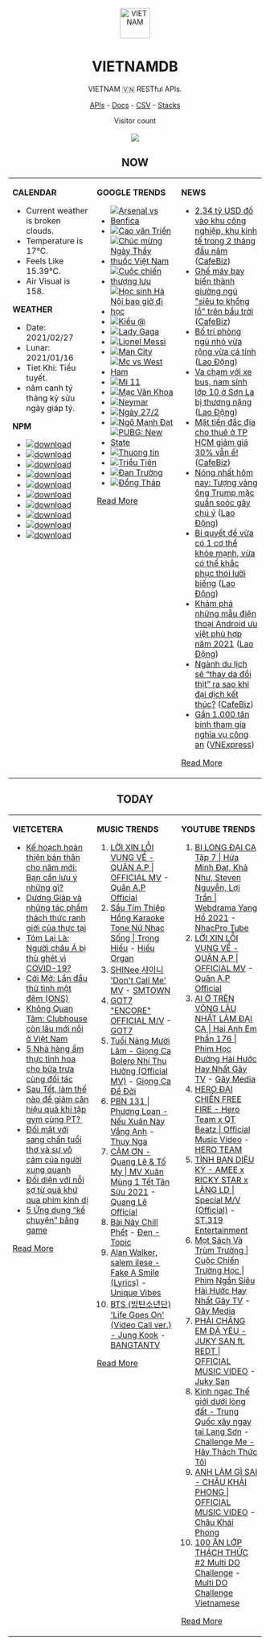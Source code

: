 <p align="center"><img src="https://raw.githubusercontent.com/vietnamdb/vietnamdb/master/images/top.png" alt="VIETNAM" height="60"/></p>
<h1 align="center">VIETNAMDB</h1>
<p align="center">VIETNAM 🇻🇳 RESTful APIs.</p>
<p align="center">
  <a href="https://vietnamdb.herokuapp.com/api">APIs</a> -
  <a href="https://vietnamdb.github.io/#/">Docs</a> -
  <a href="https://github.com/vietnamdb/vietnamdb/tree/master/docs">CSV</a> -
  <a href="https://github.com/vietnamdb/vietnamdb/tree/master/docs/stacks">Stacks</a>
</p>
<p align="center"> 
  Visitor count<br><br>
  <img src="https://profile-counter.glitch.me/vietnamdb/count.svg" />
</p>


<h2 align="center">NOW</h2>

<table style="width:100%"><tbody style="width:100%"><tr><td valign="top" width="33%">

**CALENDAR**

- Current weather is broken clouds.
- Temperature is 17°C.
- Feels Like 15.39°C.
- Air Visual is 158.

**WEATHER**

- Date: 2021/02/27
- Lunar: 2021/01/16
- Tiet Khi: Tiểu tuyết.
- năm canh tý tháng kỷ sửu ngày giáp tý.

**NPM**

- [![download](https://img.shields.io/npm/dm/giaohangnhanh.svg?style=flat-square&label=giaohangnhanh&color=red)](https://www.npmjs.com/package/giaohangnhanh)
- [![download](https://img.shields.io/npm/dm/onepay.svg?style=flat-square&label=onepay&color=red)](https://www.npmjs.com/package/onepay)
- [![download](https://img.shields.io/npm/dm/vietcetera.svg?style=flat-square&label=vietcetera&color=red)](https://www.npmjs.com/package/vietcetera)
- [![download](https://img.shields.io/npm/dm/vietnambanks.svg?style=flat-square&label=vietnambanks&color=red)](https://www.npmjs.com/package/vietnambanks)
- [![download](https://img.shields.io/npm/dm/vietnamgovernment.svg?style=flat-square&label=vietnamgovernment&color=red)](https://www.npmjs.com/package/vietnamgovernment)
- [![download](https://img.shields.io/npm/dm/vietnamnews.svg?style=flat-square&label=vietnamnews&color=red)](https://www.npmjs.com/package/vietnamnews)
- [![download](https://img.shields.io/npm/dm/vnapis.svg?style=flat-square&label=vnapis&color=red)](https://www.npmjs.com/package/vnapis)
- [![download](https://img.shields.io/npm/dm/vnpay.svg?style=flat-square&label=vnpay&color=red)](https://www.npmjs.com/package/vnpay)
- [![download](https://img.shields.io/npm/dm/vtcpay.svg?style=flat-square&label=vtcpay&color=red)](https://www.npmjs.com/package/vtcpay)
- [![download](https://img.shields.io/npm/dm/zalopay.svg?style=flat-square&label=zalopay&color=red)](https://www.npmjs.com/package/zalopay)

</td><td valign="top" width="33%">

**GOOGLE TRENDS**

- [![Arsenal vs Benfica](https://img.shields.io/static/v1?label=Arsenal%20vs%20Benfica&message=google&color=red&style=flat-square)](https://www.google.com/search?q=Arsenal%20vs%20Benfica)
- [![Cao văn Triền](https://img.shields.io/static/v1?label=Cao%20v%C4%83n%20Tri%E1%BB%81n&message=google&color=red&style=flat-square)](https://www.google.com/search?q=Cao%20v%C4%83n%20Tri%E1%BB%81n)
- [![Chúc mừng Ngày Thầy thuốc Việt Nam](https://img.shields.io/static/v1?label=Ch%C3%BAc%20m%E1%BB%ABng%20Ng%C3%A0y%20Th%E1%BA%A7y%20thu%E1%BB%91c%20Vi%E1%BB%87t%20Nam&message=google&color=red&style=flat-square)](https://www.google.com/search?q=Ch%C3%BAc%20m%E1%BB%ABng%20Ng%C3%A0y%20Th%E1%BA%A7y%20thu%E1%BB%91c%20Vi%E1%BB%87t%20Nam)
- [![Cuôc chiến thượng lưu](https://img.shields.io/static/v1?label=Cu%C3%B4c%20chi%E1%BA%BFn%20th%C6%B0%E1%BB%A3ng%20l%C6%B0u&message=google&color=red&style=flat-square)](https://www.google.com/search?q=Cu%C3%B4c%20chi%E1%BA%BFn%20th%C6%B0%E1%BB%A3ng%20l%C6%B0u)
- [![Học sinh Hà Nội bao giờ đi học](https://img.shields.io/static/v1?label=H%E1%BB%8Dc%20sinh%20H%C3%A0%20N%E1%BB%99i%20bao%20gi%E1%BB%9D%20%C4%91i%20h%E1%BB%8Dc&message=google&color=red&style=flat-square)](https://www.google.com/search?q=H%E1%BB%8Dc%20sinh%20H%C3%A0%20N%E1%BB%99i%20bao%20gi%E1%BB%9D%20%C4%91i%20h%E1%BB%8Dc)
- [![Kiều @](https://img.shields.io/static/v1?label=Ki%E1%BB%81u%20@&message=google&color=red&style=flat-square)](https://www.google.com/search?q=Ki%E1%BB%81u%20@)
- [![Lady Gaga](https://img.shields.io/static/v1?label=Lady%20Gaga&message=google&color=red&style=flat-square)](https://www.google.com/search?q=Lady%20Gaga)
- [![Lionel Messi](https://img.shields.io/static/v1?label=Lionel%20Messi&message=google&color=red&style=flat-square)](https://www.google.com/search?q=Lionel%20Messi)
- [![Man City](https://img.shields.io/static/v1?label=Man%20City&message=google&color=red&style=flat-square)](https://www.google.com/search?q=Man%20City)
- [![Mc vs West Ham](https://img.shields.io/static/v1?label=Mc%20vs%20West%20Ham&message=google&color=red&style=flat-square)](https://www.google.com/search?q=Mc%20vs%20West%20Ham)
- [![Mi 11](https://img.shields.io/static/v1?label=Mi%2011&message=google&color=red&style=flat-square)](https://www.google.com/search?q=Mi%2011)
- [![Mạc Văn Khoa](https://img.shields.io/static/v1?label=M%E1%BA%A1c%20V%C4%83n%20Khoa&message=google&color=red&style=flat-square)](https://www.google.com/search?q=M%E1%BA%A1c%20V%C4%83n%20Khoa)
- [![Neymar](https://img.shields.io/static/v1?label=Neymar&message=google&color=red&style=flat-square)](https://www.google.com/search?q=Neymar)
- [![Ngày 27/2](https://img.shields.io/static/v1?label=Ng%C3%A0y%2027/2&message=google&color=red&style=flat-square)](https://www.google.com/search?q=Ng%C3%A0y%2027/2)
- [![Ngô Mạnh Đạt](https://img.shields.io/static/v1?label=Ng%C3%B4%20M%E1%BA%A1nh%20%C4%90%E1%BA%A1t&message=google&color=red&style=flat-square)](https://www.google.com/search?q=Ng%C3%B4%20M%E1%BA%A1nh%20%C4%90%E1%BA%A1t)
- [![PUBG: New State](https://img.shields.io/static/v1?label=PUBG:%20New%20State&message=google&color=red&style=flat-square)](https://www.google.com/search?q=PUBG:%20New%20State)
- [![Thuong tin](https://img.shields.io/static/v1?label=Thuong%20tin&message=google&color=red&style=flat-square)](https://www.google.com/search?q=Thuong%20tin)
- [![Triều Tiên](https://img.shields.io/static/v1?label=Tri%E1%BB%81u%20Ti%C3%AAn&message=google&color=red&style=flat-square)](https://www.google.com/search?q=Tri%E1%BB%81u%20Ti%C3%AAn)
- [![Đan Trường](https://img.shields.io/static/v1?label=%C4%90an%20Tr%C6%B0%E1%BB%9Dng&message=google&color=red&style=flat-square)](https://www.google.com/search?q=%C4%90an%20Tr%C6%B0%E1%BB%9Dng)
- [![Đồng Tháp](https://img.shields.io/static/v1?label=%C4%90%E1%BB%93ng%20Th%C3%A1p&message=google&color=red&style=flat-square)](https://www.google.com/search?q=%C4%90%E1%BB%93ng%20Th%C3%A1p)

[Read More](https://trends.google.com/trends/?geo=VN)

</td><td valign="top" width="33%">

**NEWS**

- [2,34 tỷ USD đổ vào khu công nghiệp, khu kinh tế trong 2 tháng đầu năm](https://cafebiz.vn/234-ty-usd-do-vao-khu-cong-nghiep-khu-kinh-te-trong-2-thang-dau-nam-20210227194622036.chn) ([CafeBiz](https://cafebiz.vn))
- [Ghế máy bay biến thành giường ngủ "siêu to khổng lồ" trên bầu trời](https://cafebiz.vn/ghe-may-bay-bien-thanh-giuong-ngu-sieu-to-khong-lo-tren-bau-troi-20210227195850882.chn) ([CafeBiz](https://cafebiz.vn))
- [Bố trí phòng ngủ nhỏ vừa rộng vừa cá tính](https://laodong.vn/bat-dong-san/bo-tri-phong-ngu-nho-vua-rong-vua-ca-tinh-883969.ldo) ([Lao Động](https://laodong.vn))
- [Va chạm với xe bus, nam sinh lớp 10 ở Sơn La bị thương nặng](https://laodong.vn/xa-hoi/va-cham-voi-xe-bus-nam-sinh-lop-10-o-son-la-bi-thuong-nang-884227.ldo) ([Lao Động](https://laodong.vn))
- [Mặt tiền đắc địa cho thuê ở TP HCM giảm giá 30% vẫn ế!](https://cafebiz.vn/mat-tien-dac-dia-cho-thue-o-tp-hcm-giam-gia-30-van-e-20210227190124094.chn) ([CafeBiz](https://cafebiz.vn))
- [Nóng nhất hôm nay: Tượng vàng ông Trump mặc quần soóc gây chú ý](https://laodong.vn/video-the-gioi/nong-nhat-hom-nay-tuong-vang-ong-trump-mac-quan-sooc-gay-chu-y-884180.ldo) ([Lao Động](https://laodong.vn))
- [Bí quyết để vừa có 1 cơ thể khỏe mạnh, vừa có thể khắc phục thói lười biếng](https://laodong.vn/suc-khoe/bi-quyet-de-vua-co-1-co-the-khoe-manh-vua-co-the-khac-phuc-thoi-luoi-bieng-884211.ldo) ([Lao Động](https://laodong.vn))
- [Khám phá những mẫu điện thoại Android ưu việt phù hợp năm 2021](https://laodong.vn/cong-nghe/kham-pha-nhung-mau-dien-thoai-android-uu-viet-phu-hop-nam-2021-884224.ldo) ([Lao Động](https://laodong.vn))
- [Ngành du lịch sẽ “thay da đổi thịt” ra sao khi đại dịch kết thúc?](https://cafebiz.vn/nganh-du-lich-se-thay-da-doi-thit-ra-sao-khi-dai-dich-ket-thuc-20210227193047499.chn) ([CafeBiz](https://cafebiz.vn))
- [Gần 1.000 tân binh tham gia nghĩa vụ công an](https://vnexpress.net/gan-1-000-tan-binh-tham-gia-nghia-vu-cong-an-4241137.html) ([VNExpress](https://vnexpress.net))

[Read More](docs/news/README.md)

</td></tr></tbody></table>

<h2 align="center">TODAY</h2>

<table style="width:100%"><tbody style="width:100%"><tr><td valign="top" width="33%">

**VIETCETERA**

- [Kế hoạch hoàn thiện bản thân cho năm mới: Bạn cần lưu ý những gì?](https://vietcetera.com/vn/hoan-thien-ban-than-trong-nam-moi-ban-can-luu-y-nhung-gi)
- [Dương Giáp và những tác phẩm thách thức ranh giới của thực tại](https://vietcetera.com/vn/duong-giap)
- [Tóm Lại Là: Người châu Á bị thù ghét vì COVID-19?](https://vietcetera.com/vn/tom-lai-la-nguoi-chau-a-bi-ghet-hon-vi-covid-19)
- [Cởi Mở: Lần đầu thử tình một đêm (ONS)](https://vietcetera.com/vn/coi-mo-lan-dau-thu-tinh-mot-dem-ons)
- [Không Quan Tâm: Clubhouse còn lâu mới nổi ở Việt Nam](https://vietcetera.com/vn/khong-quan-tam-clubhouse-mang-xa-hoi-kieu-moi)
- [5 Nhà hàng ẩm thực tinh hoa cho bữa trưa cùng đối tác](https://vietcetera.com/vn/5-chon-an-trua-cho-dan-van-phong)
- [Sau Tết, làm thế nào để giảm cân hiệu quả khi tập gym cùng PT? ](https://vietcetera.com/vn/sau-tet-lam-the-nao-de-giam-can-hieu-qua-khi-tap-gym-cung-pt)
- [Đối mặt với sang chấn tuổi thơ và sự vô cảm của người xung quanh](https://vietcetera.com/vn/doi-mat-voi-sang-chan-tuoi-tho-va-su-vo-cam-cua-nguoi-xung-quanh)
- [Đối diện với nỗi sợ từ quá khứ qua phim kinh dị](https://vietcetera.com/vn/nhung-tac-pham-kinh-di-chat-chua-noi-dau-con-nguoi-cua-mike-flanagan)
- [5 Ứng dụng “kể chuyện” bằng game](https://vietcetera.com/vn/5-ung-dung-ke-chuyen-bang-game)

[Read More](https://vietcetera.com/)

</td><td valign="top" width="33%">

**MUSIC TRENDS**

01. [LỜI XIN LỖI VỤNG VỀ - QUÂN A.P | OFFICIAL MV](https://www.youtube.com/watch?v=LhTwcqI71n0) - [Quân A.P Official](https://www.youtube.com/channel/UCXKnIgvBwPV6G-uT7gBXhcA)
02. [Sầu Tím Thiệp Hồng Karaoke Tone Nữ Nhạc Sống | Trọng Hiếu](https://www.youtube.com/watch?v=BRMjeHz412Q) - [Hiếu Organ](https://www.youtube.com/channel/UCWEYgC77_ZlbDxStQyzOwfA)
03. [SHINee 샤이니 'Don't Call Me' MV](https://www.youtube.com/watch?v=p6OoY6xneI0) - [SMTOWN](https://www.youtube.com/channel/UCEf_Bc-KVd7onSeifS3py9g)
04. [GOT7 "ENCORE" OFFICIAL M/V](https://www.youtube.com/watch?v=tAe0yUEzAaI) - [GOT7](https://www.youtube.com/channel/UCNtZPzvkjjB3EuPMNY71cmA)
05. [Tuổi Nàng Mười Lăm - Giọng Ca Bolero Nhí Thu Hường (Official MV)](https://www.youtube.com/watch?v=qodYHeNYvtk) - [Giọng Ca Để Đời](https://www.youtube.com/channel/UCwZ2ZaFfTusqV_MGMHUnEsg)
06. [PBN 131 | Phương Loan - Nếu Xuân Này Vắng Anh](https://www.youtube.com/watch?v=IvkgmzWH_wk) - [Thuy Nga](https://www.youtube.com/channel/UC7nMrW3baKp0dA5Tz9ulVYQ)
07. [CẢM ƠN - Quang Lê & Tố My | MV Xuân Mùng 1 Tết Tân Sửu 2021](https://www.youtube.com/watch?v=SeQ1H0oQCPE) - [Quang Lê Official](https://www.youtube.com/channel/UCNqz53FCc3mUg5NyzHxsXGQ)
08. [Bài Này Chill Phết](https://www.youtube.com/watch?v=eJZ65JSoM6I) - [Đen - Topic](https://www.youtube.com/channel/UCnO5dE4Vim7ghErGKOakt7w)
09. [Alan Walker, salem ilese - Fake A Smile (Lyrics)](https://www.youtube.com/watch?v=eAmluGnsTlo) - [Unique Vibes](https://www.youtube.com/channel/UCn7Z0uhzGS1KjnO-sWml_dw)
10. [BTS (방탄소년단) 'Life Goes On' (Video Call ver.) - Jung Kook](https://www.youtube.com/watch?v=ZmxW5QD7cvM) - [BANGTANTV](https://www.youtube.com/channel/UCLkAepWjdylmXSltofFvsYQ)

[Read More](https://www.youtube.com/feed/trending?bp=4gIuCggvbS8wNHJsZhIiUExGZ3F1TG5MNTlhbW42X05FZFc5TGswZDdXZWVST0Q2VA%3D%3D)

</td><td valign="top" width="33%">

**YOUTUBE TRENDS**

01. [BI LONG ĐẠI CA Tập 7 | Hứa Minh Đạt, Khả Như, Steven Nguyễn, Lợi Trần | Webdrama Yang Hồ 2021](https://www.youtube.com/watch?v=t_93XyujFLg) - [NhacPro Tube](https://www.youtube.com/channel/UCBZjBKNMZoFih4ubdiIDWLw)
02. [LỜI XIN LỖI VỤNG VỀ - QUÂN A.P | OFFICIAL MV](https://www.youtube.com/watch?v=LhTwcqI71n0) - [Quân A.P Official](https://www.youtube.com/channel/UCXKnIgvBwPV6G-uT7gBXhcA)
03. [AI Ở TRÊN VÕNG LÂU NHẤT LÀM ĐẠI CA | Hai Anh Em Phần 176 | Phim Học Đường Hài Hước Hay Nhất Gãy TV](https://www.youtube.com/watch?v=1jTlsqadb9M) - [Gãy Media](https://www.youtube.com/channel/UCTp_WPPxWCjdlXK9kqzxm0A)
04. [HERO ĐẠI CHIẾN FREE FIRE - Hero Team x QT Beatz | Official Music Video](https://www.youtube.com/watch?v=KCzq4aa0wbw) - [HERO TEAM](https://www.youtube.com/channel/UC4uf1-QJkwH-9T5ejvncxIA)
05. [TÌNH BẠN DIỆU KỲ - AMEE x RICKY STAR x LĂNG LD | Special M/V (Official)](https://www.youtube.com/watch?v=TpmVzBcP70U) - [ST.319 Entertainment](https://www.youtube.com/channel/UCSnVteUNlhr1SqCjTQx0PDQ)
06. [Mọt Sách Và Trùm Trường | Cuộc Chiến Trường Học | Phim Ngắn Siêu Hài Hước Hay Nhất Gãy TV](https://www.youtube.com/watch?v=tHJN7m4_uYg) - [Gãy Media](https://www.youtube.com/channel/UCTp_WPPxWCjdlXK9kqzxm0A)
07. [PHẢI CHĂNG EM ĐÃ YÊU - JUKY SAN ft. REDT | OFFICIAL MUSIC VIDEO](https://www.youtube.com/watch?v=O81_4VAson4) - [Juky San](https://www.youtube.com/channel/UC78x4PoknbPpD4KkeoVaKZQ)
08. [Kinh ngạc Thế giới dưới lòng đất - Trung Quốc xây ngay tại Lạng Sơn](https://www.youtube.com/watch?v=mpuudi8AMIU) - [Challenge Me - Hãy Thách Thức Tôi](https://www.youtube.com/channel/UCkG3QIDOyl6HF7EYudJ3JJg)
09. [ANH LÀM GÌ SAI - CHÂU KHẢI PHONG | OFFICIAL MUSIC VIDEO](https://www.youtube.com/watch?v=1KHmzzUMnTc) - [Châu Khải Phong](https://www.youtube.com/channel/UCoISHZnrIOn4SunyqjrRt4w)
10. [100 ĂN LỚP THÁCH THỨC #2 Multi DO Challenge](https://www.youtube.com/watch?v=M7rMwAHbkOA) - [Multi DO Challenge Vietnamese](https://www.youtube.com/channel/UC3ZxI9t1wW-Re_XCG66cphA)

[Read More](https://www.youtube.com/feed/trending)

</td></tr></tbody></table>
